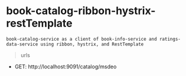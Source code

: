 # book-catalog-ribbon-hystrix-restTemplate

````
book-catalog-service as a client of book-info-service and ratings-data-service using ribbon, hystrix, and RestTemplate
````

> urls
- GET: http://localhost:9091/catalog/msdeo